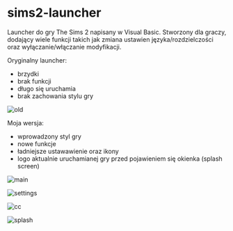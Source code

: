 # sims2-launcher
Launcher do gry The Sims 2 napisany w Visual Basic.
Stworzony dla graczy, dodający wiele funkcji takich jak zmiana ustawien języka/rozdzielczości oraz wyłączanie/włączanie modyfikacji.

Oryginalny launcher:
- brzydki
- brak funkcji
- długo się uruchamia
- brak zachowania stylu gry

![old](https://user-images.githubusercontent.com/11138332/183893592-815429f5-dc35-4413-8569-48a53148703a.jpg)

Moja wersja:
- wprowadzony styl gry
- nowe funkcje
- ładniejsze ustawawienie oraz ikony
- logo aktualnie uruchamianej gry przed pojawieniem się okienka (splash screen)

![main](https://user-images.githubusercontent.com/11138332/183893247-773a83b9-4364-4c11-a7e0-f6a6f7e5a9ef.png)

![settings](https://user-images.githubusercontent.com/11138332/183894109-f335574c-ffa2-4d63-946d-a9330587c2b2.png)

![cc](https://user-images.githubusercontent.com/11138332/183894141-2d07273b-0818-4ab1-bffd-9caa164c0497.png)

![splash](https://user-images.githubusercontent.com/11138332/183894176-cf3d8b2b-a2cc-417a-8866-1439b3429b81.png)
